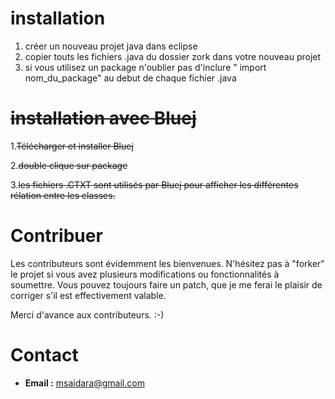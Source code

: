installation
============

1.	créer un nouveau projet java dans eclipse
2.	copier touts les fichiers .java du dossier zork dans votre nouveau projet
3.	si vous utilisez un package n'oublier pas d'inclure " import nom_du_package" 
    au debut de chaque fichier .java 


~~installation avec Bluej~~
=======================

1.~~Télécharger et installer Bluej~~

2.~~double clique sur package~~

3.~~les fichiers .CTXT sont utilisés par Bluej pour afficher les différentes rélation entre les classes.~~

Contribuer
==========

Les contributeurs sont évidemment les bienvenues. N'hésitez pas à "forker" le
projet si vous avez plusieurs modifications ou fonctionnalités à
soumettre. Vous pouvez toujours faire un patch, 
que je me ferai le plaisir de corriger s'il est effectivement valable.

Merci d'avance aux contributeurs. :-)


Contact
=======

*  **Email :**  msaidara@gmail.com

